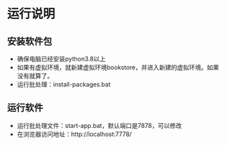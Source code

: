# 运行说明
## 安装软件包
  - 确保电脑已经安装python3.8以上
  - 如果有虚拟环境，就新建虚拟环境bookstore，并进入新建的虚拟环境。如果没有就算了。
  - 运行批处理：install-packages.bat
## 运行软件
  - 运行批处理文件：start-app.bat，默认端口是7878，可以修改
  - 在浏览器访问地址：http://localhost:7778/